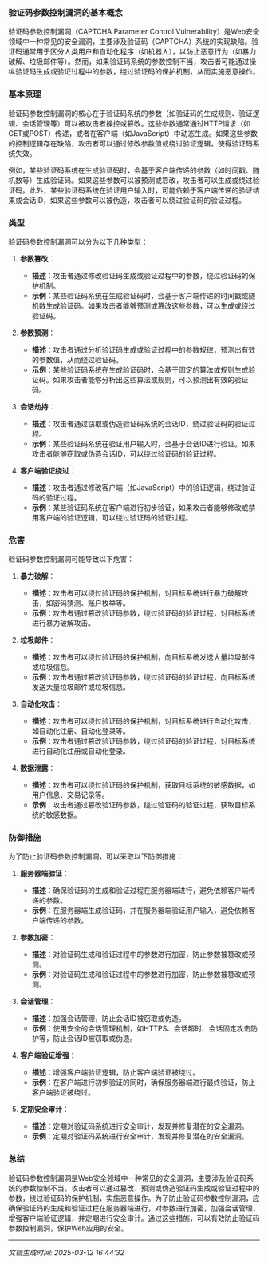 ### 验证码参数控制漏洞的基本概念

验证码参数控制漏洞（CAPTCHA Parameter Control Vulnerability）是Web安全领域中一种常见的安全漏洞，主要涉及验证码（CAPTCHA）系统的实现缺陷。验证码通常用于区分人类用户和自动化程序（如机器人），以防止恶意行为（如暴力破解、垃圾邮件等）。然而，如果验证码系统的参数控制不当，攻击者可能通过操纵验证码生成或验证过程中的参数，绕过验证码的保护机制，从而实施恶意操作。

### 基本原理

验证码参数控制漏洞的核心在于验证码系统的参数（如验证码的生成规则、验证逻辑、会话管理等）可以被攻击者操控或篡改。这些参数通常通过HTTP请求（如GET或POST）传递，或者在客户端（如JavaScript）中动态生成。如果这些参数的控制逻辑存在缺陷，攻击者可以通过修改参数值或绕过验证逻辑，使得验证码系统失效。

例如，某些验证码系统在生成验证码时，会基于客户端传递的参数（如时间戳、随机数等）生成验证码。如果这些参数可以被预测或篡改，攻击者可以生成或绕过验证码。此外，某些验证码系统在验证用户输入时，可能依赖于客户端传递的验证结果或会话ID，如果这些参数可以被伪造，攻击者可以绕过验证码的验证过程。

### 类型

验证码参数控制漏洞可以分为以下几种类型：

1. **参数篡改**：
   - **描述**：攻击者通过修改验证码生成或验证过程中的参数，绕过验证码的保护机制。
   - **示例**：某些验证码系统在生成验证码时，会基于客户端传递的时间戳或随机数生成验证码。如果攻击者能够预测或篡改这些参数，可以生成或绕过验证码。

2. **参数预测**：
   - **描述**：攻击者通过分析验证码生成或验证过程中的参数规律，预测出有效的参数值，从而绕过验证码。
   - **示例**：某些验证码系统在生成验证码时，会基于固定的算法或规则生成验证码。如果攻击者能够分析出这些算法或规则，可以预测出有效的验证码。

3. **会话劫持**：
   - **描述**：攻击者通过窃取或伪造验证码系统的会话ID，绕过验证码的验证过程。
   - **示例**：某些验证码系统在验证用户输入时，会基于会话ID进行验证。如果攻击者能够窃取或伪造会话ID，可以绕过验证码的验证过程。

4. **客户端验证绕过**：
   - **描述**：攻击者通过修改客户端（如JavaScript）中的验证逻辑，绕过验证码的验证过程。
   - **示例**：某些验证码系统在客户端进行初步验证，如果攻击者能够修改或禁用客户端的验证逻辑，可以绕过验证码的验证过程。

### 危害

验证码参数控制漏洞可能导致以下危害：

1. **暴力破解**：
   - **描述**：攻击者可以绕过验证码的保护机制，对目标系统进行暴力破解攻击，如密码猜测、账户枚举等。
   - **示例**：攻击者通过篡改验证码参数，绕过验证码的验证过程，对目标系统进行暴力破解攻击。

2. **垃圾邮件**：
   - **描述**：攻击者可以绕过验证码的保护机制，向目标系统发送大量垃圾邮件或垃圾信息。
   - **示例**：攻击者通过篡改验证码参数，绕过验证码的验证过程，向目标系统发送大量垃圾邮件或垃圾信息。

3. **自动化攻击**：
   - **描述**：攻击者可以绕过验证码的保护机制，对目标系统进行自动化攻击，如自动化注册、自动化登录等。
   - **示例**：攻击者通过篡改验证码参数，绕过验证码的验证过程，对目标系统进行自动化注册或自动化登录。

4. **数据泄露**：
   - **描述**：攻击者可以绕过验证码的保护机制，获取目标系统的敏感数据，如用户信息、交易记录等。
   - **示例**：攻击者通过篡改验证码参数，绕过验证码的验证过程，获取目标系统的敏感数据。

### 防御措施

为了防止验证码参数控制漏洞，可以采取以下防御措施：

1. **服务器端验证**：
   - **描述**：确保验证码的生成和验证过程在服务器端进行，避免依赖客户端传递的参数。
   - **示例**：在服务器端生成验证码，并在服务器端验证用户输入，避免依赖客户端传递的参数。

2. **参数加密**：
   - **描述**：对验证码生成和验证过程中的参数进行加密，防止参数被篡改或预测。
   - **示例**：对验证码生成和验证过程中的参数进行加密，防止参数被篡改或预测。

3. **会话管理**：
   - **描述**：加强会话管理，防止会话ID被窃取或伪造。
   - **示例**：使用安全的会话管理机制，如HTTPS、会话超时、会话固定攻击防护等，防止会话ID被窃取或伪造。

4. **客户端验证增强**：
   - **描述**：增强客户端验证逻辑，防止客户端验证被绕过。
   - **示例**：在客户端进行初步验证的同时，确保服务器端进行最终验证，防止客户端验证被绕过。

5. **定期安全审计**：
   - **描述**：定期对验证码系统进行安全审计，发现并修复潜在的安全漏洞。
   - **示例**：定期对验证码系统进行安全审计，发现并修复潜在的安全漏洞。

### 总结

验证码参数控制漏洞是Web安全领域中一种常见的安全漏洞，主要涉及验证码系统的参数控制不当。攻击者可以通过篡改、预测或伪造验证码生成或验证过程中的参数，绕过验证码的保护机制，实施恶意操作。为了防止验证码参数控制漏洞，应确保验证码的生成和验证过程在服务器端进行，对参数进行加密，加强会话管理，增强客户端验证逻辑，并定期进行安全审计。通过这些措施，可以有效防止验证码参数控制漏洞，保护Web应用的安全。

---

*文档生成时间: 2025-03-12 16:44:32*



















